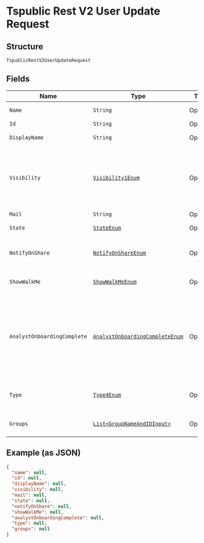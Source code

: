 
# Tspublic Rest V2 User Update Request

## Structure

`TspublicRestV2UserUpdateRequest`

## Fields

| Name | Type | Tags | Description | Getter | Setter |
|  --- | --- | --- | --- | --- | --- |
| `Name` | `String` | Optional | Name of the user account. The username string must be unique. | String getName() | setName(String name) |
| `Id` | `String` | Optional | The GUID of the user account | String getId() | setId(String id) |
| `DisplayName` | `String` | Optional | A display name string for the user, usually their first and last name. | String getDisplayName() | setDisplayName(String displayName) |
| `Visibility` | [`Visibility1Enum`](../../doc/models/visibility-1-enum.md) | Optional | Visibility of the user account.<br><br>The visibility attribute is set to DEFAULT when creating a user. The DEFAULT attribute makes a user visible to other users and user groups, and thus allows them to share objects.<br>**Default**: `Visibility1Enum.DEFAULT` | Visibility1Enum getVisibility() | setVisibility(Visibility1Enum visibility) |
| `Mail` | `String` | Optional | Email id associated with the user account | String getMail() | setMail(String mail) |
| `State` | [`StateEnum`](../../doc/models/state-enum.md) | Optional | Status of user account. acitve or inactive.<br>**Default**: `StateEnum.ACTIVE` | StateEnum getState() | setState(StateEnum state) |
| `NotifyOnShare` | [`NotifyOnShareEnum`](../../doc/models/notify-on-share-enum.md) | Optional | User preference for receiving email notifications when another ThoughtSpot user shares answers or pinboards.<br>**Default**: `NotifyOnShareEnum.ENUM_TRUE` | NotifyOnShareEnum getNotifyOnShare() | setNotifyOnShare(NotifyOnShareEnum notifyOnShare) |
| `ShowWalkMe` | [`ShowWalkMeEnum`](../../doc/models/show-walk-me-enum.md) | Optional | The user preference for revisiting the onboarding experience.<br>**Default**: `ShowWalkMeEnum.ENUM_TRUE` | ShowWalkMeEnum getShowWalkMe() | setShowWalkMe(ShowWalkMeEnum showWalkMe) |
| `AnalystOnboardingComplete` | [`AnalystOnboardingCompleteEnum`](../../doc/models/analyst-onboarding-complete-enum.md) | Optional | ThoughtSpot provides an interactive guided walkthrough to onboard new users. The onboarding experience leads users through a set of actions to help users get started and accomplish their tasks quickly.<br><br>The users can turn off the Onboarding experience and access it again when they need assistance with the ThoughtSpot UI.<br>**Default**: `AnalystOnboardingCompleteEnum.ENUM_FALSE` | AnalystOnboardingCompleteEnum getAnalystOnboardingComplete() | setAnalystOnboardingComplete(AnalystOnboardingCompleteEnum analystOnboardingComplete) |
| `Type` | [`Type4Enum`](../../doc/models/type-4-enum.md) | Optional | Type of user. LOCAL_USER indicates that the user is created locally in the ThoughtSpot system.<br>**Default**: `Type4Enum.LOCAL_USER` | Type4Enum getType() | setType(Type4Enum type) |
| `Groups` | [`List<GroupNameAndIDInput>`](../../doc/models/group-name-and-id-input.md) | Optional | A JSON array of group names or GUIDs or both. When both are given then id is considered | List<GroupNameAndIDInput> getGroups() | setGroups(List<GroupNameAndIDInput> groups) |

## Example (as JSON)

```json
{
  "name": null,
  "id": null,
  "displayName": null,
  "visibility": null,
  "mail": null,
  "state": null,
  "notifyOnShare": null,
  "showWalkMe": null,
  "analystOnboardingComplete": null,
  "type": null,
  "groups": null
}
```

